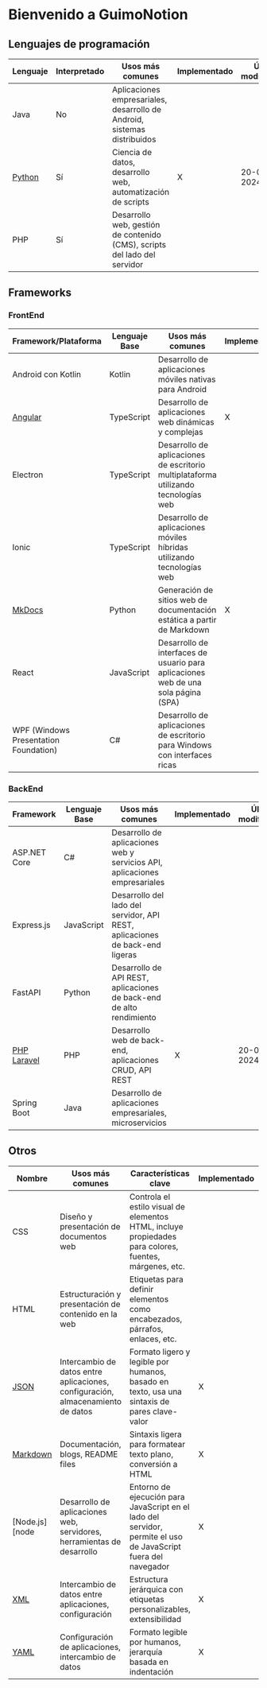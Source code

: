 [//]: # (mkdocs gh-deploy)

# Bienvenido a GuimoNotion

## Lenguajes de programación

| Lenguaje         | Interpretado | Usos más comunes                                                          | Implementado | Última modificación |
|------------------|--------------|---------------------------------------------------------------------------|--------------|---------------------|
| Java             | No           | Aplicaciones empresariales, desarrollo de Android, sistemas distribuidos  |              |                     |
| [Python][python] | Sí           | Ciencia de datos, desarrollo web, automatización de scripts               | X            | 20-08-2024          |
| PHP              | Sí           | Desarrollo web, gestión de contenido (CMS), scripts del lado del servidor |              |                     |

## Frameworks

### FrontEnd

| Framework/Plataforma                  | Lenguaje Base | Usos más comunes                                                                    | Implementado | Última modificación |
|---------------------------------------|---------------|-------------------------------------------------------------------------------------|--------------|---------------------|
| Android con Kotlin                    | Kotlin        | Desarrollo de aplicaciones móviles nativas para Android                             |              |                     |
| [Angular][angular]                    | TypeScript    | Desarrollo de aplicaciones web dinámicas y complejas                                | X            | 25-08-2024          |
| Electron                              | TypeScript    | Desarrollo de aplicaciones de escritorio multiplataforma utilizando tecnologías web |              |                     |
| Ionic                                 | TypeScript    | Desarrollo de aplicaciones móviles híbridas utilizando tecnologías web              |              |                     |
| [MkDocs][mkdocs]                      | Python        | Generación de sitios web de documentación estática a partir de Markdown             | X            | 20-08-2024          |
| React                                 | JavaScript    | Desarrollo de interfaces de usuario para aplicaciones web de una sola página (SPA)  |              |                     |
| WPF (Windows Presentation Foundation) | C#            | Desarrollo de aplicaciones de escritorio para Windows con interfaces ricas          |              |                     |

### BackEnd

| Framework              | Lenguaje Base | Usos más comunes                                                             | Implementado | Última modificación |
|------------------------|---------------|------------------------------------------------------------------------------|--------------|---------------------|
| ASP.NET Core           | C#            | Desarrollo de aplicaciones web y servicios API, aplicaciones empresariales   |              |                     |
| Express.js             | JavaScript    | Desarrollo del lado del servidor, API REST, aplicaciones de back-end ligeras |              |                     |
| FastAPI                | Python        | Desarrollo de API REST, aplicaciones de back-end de alto rendimiento         |              |                     |
| [PHP Laravel][laravel] | PHP           | Desarrollo web de back-end, aplicaciones CRUD, API REST                      | X            | 20-08-2024          |
| Spring Boot            | Java          | Desarrollo de aplicaciones empresariales, microservicios                     |              |                     |

## Otros

| Nombre               | Usos más comunes                                                                | Características clave                                                                                          | Implementado | Última modificación |
|----------------------|---------------------------------------------------------------------------------|----------------------------------------------------------------------------------------------------------------|--------------|---------------------|
| CSS                  | Diseño y presentación de documentos web                                         | Controla el estilo visual de elementos HTML, incluye propiedades para colores, fuentes, márgenes, etc.         |              |                     |
| HTML                 | Estructuración y presentación de contenido en la web                            | Etiquetas para definir elementos como encabezados, párrafos, enlaces, etc.                                     |              |                     |
| [JSON][json]         | Intercambio de datos entre aplicaciones, configuración, almacenamiento de datos | Formato ligero y legible por humanos, basado en texto, usa una sintaxis de pares clave-valor                   | X            | 26-08-2024          |
| [Markdown][markdown] | Documentación, blogs, README files                                              | Sintaxis ligera para formatear texto plano, conversión a HTML                                                  | X            | 24-08-2024          |
| [Node.js][node       | Desarrollo de aplicaciones web, servidores, herramientas de desarrollo          | Entorno de ejecución para JavaScript en el lado del servidor, permite el uso de JavaScript fuera del navegador | X            | 24-08-2024          |
| [XML][xml]           | Intercambio de datos entre aplicaciones, configuración                          | Estructura jerárquica con etiquetas personalizables, extensibilidad                                            | X            | 26-08-2024          |
| [YAML][yaml]         | Configuración de aplicaciones, intercambio de datos                             | Formato legible por humanos, jerarquía basada en indentación                                                   | X            | 26-08-2024          |

[python]: ./languages/python/index.md

[angular]: ./frameworks/frontend/angular/index.md

[mkdocs]: ./frameworks/frontend/mkdocs/index.md

[laravel]: ./frameworks/backend/php-laravel/index.md

[json]: ./others/json/index.md

[markdown]: ./others/markdown/index.md

[node]: ./others/node/index.md

[xml]: ./others/xml/index.md

[yaml]: ./others/yaml/index.md
